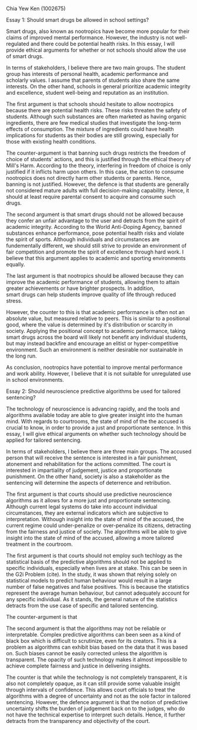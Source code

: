 Chia Yew Ken (1002675)

Essay 1: Should smart drugs be allowed in school settings?

Smart drugs, also known as nootropics have become more popular for their claims of improved mental
performance. However, the industry is not well-regulated and there could be potential health risks.
In this essay, I will provide ethical arguments for whether or not schools should allow the use
of smart drugs.

In terms of stakeholders, I believe there are two main groups. The student group has interests of personal
health, academic performance and scholarly values. I assume that parents of students also share the
same interests. On the other hand, schools in general prioritize academic integrity and excellence,
student well-being and reputation as an institution.

The first argument is that schools should hesitate to allow nootropics because there are potential
health risks. These risks threaten the safety of students. Although such substances are often marketed
as having organic ingredients, there are few medical studies that investigate the long-term effects
of consumption. The mixture of ingredients could have health implications for students as their bodies
are still growing, especially for those with existing health conditions.

The counter-argument is that banning such drugs restricts the freedom of choice of students' actions,
and this is justified through the ethical theory of Mill's Harm. According to the theory, interfering
in freedom of choice is only justified if it inflicts harm upon others. In this case, the action to
consume nootropics does not directly harm other students or parents. Hence, banning is not justified.
However, the defence is that students are generally not considered mature adults with full decision-making
capability. Hence, it should at least require parental consent to acquire and consume such drugs.

The second argument is that smart drugs should not be allowed because they confer an unfair advantage to
the user and detracts from the spirit of academic integrity. According to the World Anti-Doping Agency,
banned substances enhance performance, pose potential health risks and violate the spirit of sports.
Although individuals and circumstances are fundementally different, we should still strive to
provide an environment of fair competition and promote the spirit of excellence through hard work. I
believe that this argument applies to academic and sporting environments equally.

The last argument is that nootropics should be allowed because they can improve the academic performance
of students, allowing them to attain greater achievements or have brighter prospects. In addition,  
smart drugs can help students improve quality of life through reduced stress.

However, the counter to this is that academic performance is often not an absolute value, but measured
relative to peers. This is similar to a positional good, where the value is determined by it's
distribution or scarcity in society. Applying the positional concept to academic performance, taking smart
drugs across the board will likely not benefit any individual students, but may instead backfire and
encourage an elitist or hyper-competitive environment. Such an environment is neither desirable nor sustainable
in the long run.

As conclusion, nootropics have potential to improve mental performance and work ability. However,
I believe that it is not suitable for unregulated use in school environments.

Essay 2: Should neuroscience predictive algorithms be used for tailored sentencing?

The technology of neuroscience is advancing rapidly, and the tools and algorithms available today
are able to give greater insight into the human mind. With regards to courtrooms, the state of mind of the
the accused is crucial to know, in order to provide a just and proportionate sentence. In this essay,
I will give ethical arguments on whether such technology should be applied for tailored sentencing.

In terms of stakeholders, I believe there are three main groups. The accused person that will receive the
sentence is interested in a fair punishment, atonement and rehabilitation for the actions committed. The court
is interested in impartiality of judgement, justice and proportionate punishment. On the other hand,
society is also a stakeholder as the sentencing will determine the aspects of deterrence and retribution.

The first argument is that courts should use predictive neuroscience algorithms as it allows for a
more just and proportionate sentencing. Although current legal systems do take
into account individual circumstances, they are external indicators which are subjective to interpretation.
Withough insight into the state of mind of the accused, the current regime could under-penalize or over-penalize
its citizens, detracting from the fairness and justice of society. The algorithms will be able to give
insight into the state of mind of the
accused, allowing a more tailored treatment in the courtroom.

The first argument is that courts should not employ such techlogy as the statistical basis of the predictive
algorithms should not be applied to specific individuals, especially when lives are at stake. This can
be seen in the G2i Problem (cite). In the study, it was shown that relying solely on statistical models to
predict human behaviour would result in a large number of false negatives and false positives. This is
because the statistics represent the average human behaviour, but cannot adequately account for any
specific individual. As it stands, the general nature of the statistics detracts from the use case of specific
and tailored sentencing.

The counter-argument is that

The second argument is that the algorithms may not be reliable or interpretable. Complex predictive
algorithms can been seen as a kind of black box which is difficult to scrutinize, even for its
creators. This is a problem as algorithms can exhibit bias based on the data that it was based on. Such
biases cannot be easily corrected unless the algorithm is transparent. The opacity of such technology
makes it almost impossible to achieve complete fairness and justice in delivering insights.

The counter is that while the technology is not completely transparent, it is also not completely opaque,
as it can still provide some valuable insight through intervals of confidence. This allows court officials
to treat the algorithms with a degree of uncertainty and not as the sole factor in tailored sentencing.
However, the defence argument is that the notion of predictive uncertainty shifts the burden of judgement
back on to the judges, who do not have the technical expertise to interpret such details. Hence, it further detracts
from the transparency and objectivity of the court.
